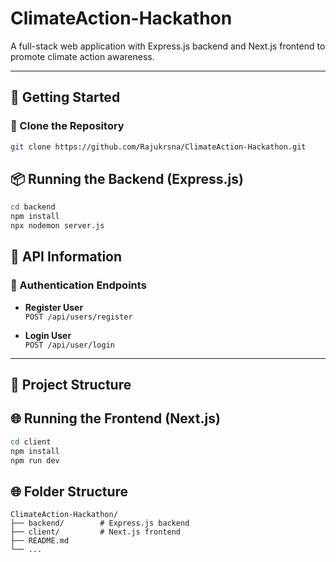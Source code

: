 # ClimateAction-Hackathon

A full-stack web application with Express.js backend and Next.js frontend to promote climate action awareness.

---

## 🚀 Getting Started

### 🔁 Clone the Repository

```bash
git clone https://github.com/Rajukrsna/ClimateAction-Hackathon.git

```

## 📦 Running the Backend (Express.js)

```bash
cd backend
npm install
npx nodemon server.js
```
## 📡 API Information

### 🔐 Authentication Endpoints

- **Register User**  
  `POST /api/users/register`

- **Login User**  
  `POST /api/user/login`

---

## 📁 Project Structure


## 🌐 Running the Frontend (Next.js)

```bash
cd client
npm install
npm run dev
```
## 🌐 Folder Structure 

```
ClimateAction-Hackathon/
├── backend/        # Express.js backend
├── client/         # Next.js frontend
├── README.md
└── ...
```
